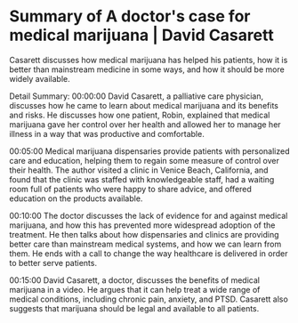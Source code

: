 # Summary of A doctor's case for medical marijuana | David Casarett

Casarett discusses how medical marijuana has helped his patients, how it is better than mainstream medicine in some ways, and how it should be more widely available.

Detail Summary: 
00:00:00
David Casarett, a palliative care physician, discusses how he came to learn about medical marijuana and its benefits and risks. He discusses how one patient, Robin, explained that medical marijuana gave her control over her health and allowed her to manage her illness in a way that was productive and comfortable.

00:05:00
Medical marijuana dispensaries provide patients with personalized care and education, helping them to regain some measure of control over their health. The author visited a clinic in Venice Beach, California, and found that the clinic was staffed with knowledgeable staff, had a waiting room full of patients who were happy to share advice, and offered education on the products available.

00:10:00
The doctor discusses the lack of evidence for and against medical marijuana, and how this has prevented more widespread adoption of the treatment. He then talks about how dispensaries and clinics are providing better care than mainstream medical systems, and how we can learn from them. He ends with a call to change the way healthcare is delivered in order to better serve patients.

00:15:00
David Casarett, a doctor, discusses the benefits of medical marijuana in a video. He argues that it can help treat a wide range of medical conditions, including chronic pain, anxiety, and PTSD. Casarett also suggests that marijuana should be legal and available to all patients.

